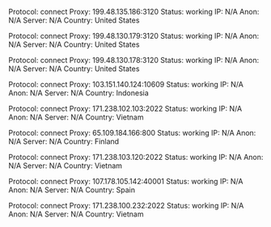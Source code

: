 Protocol: connect
Proxy: 199.48.135.186:3120
Status: working
IP: N/A
Anon: N/A
Server: N/A
Country: United States

Protocol: connect
Proxy: 199.48.130.179:3120
Status: working
IP: N/A
Anon: N/A
Server: N/A
Country: United States

Protocol: connect
Proxy: 199.48.130.178:3120
Status: working
IP: N/A
Anon: N/A
Server: N/A
Country: United States

Protocol: connect
Proxy: 103.151.140.124:10609
Status: working
IP: N/A
Anon: N/A
Server: N/A
Country: Indonesia

Protocol: connect
Proxy: 171.238.102.103:2022
Status: working
IP: N/A
Anon: N/A
Server: N/A
Country: Vietnam

Protocol: connect
Proxy: 65.109.184.166:800
Status: working
IP: N/A
Anon: N/A
Server: N/A
Country: Finland

Protocol: connect
Proxy: 171.238.103.120:2022
Status: working
IP: N/A
Anon: N/A
Server: N/A
Country: Vietnam

Protocol: connect
Proxy: 107.178.105.142:40001
Status: working
IP: N/A
Anon: N/A
Server: N/A
Country: Spain

Protocol: connect
Proxy: 171.238.100.232:2022
Status: working
IP: N/A
Anon: N/A
Server: N/A
Country: Vietnam

